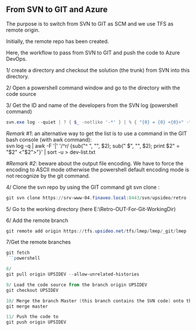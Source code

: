 ## From SVN to GIT and Azure

The purpose is to switch from SVN to GIT as SCM and we use TFS as remote origin.  

Initially, the remote repo has been created.  

Here, the workflow to pass from SVN to GIT and push the code to Azure DevOps.   


1/ create a directory and checkout the solution (the trunk) from SVN into this directory.    

2/ Open a powershell command window and go to the directory with the code source

3/ Get the ID and name of the developers from the SVN log  (powershell command)
```powershell
svn.exe log --quiet | ? { $_ -notlike '-*' } | % { "{0} = {0} <{0}>" -f ($_ -split ' \| ')[1] } | Select-Object -Unique | Out-File -Encoding ASCII 'dev-list.txt'  
```

_Remark #1_: an alternative way to get the list is to use a command in the GIT bash console (with awk command):  
svn log -q | awk -F '|' '/^r/ {sub("^ ", "", $2); sub(" $", "", $2); print $2" = "$2" <"$2">"}' | sort -u > dev-list.txt  

_#Remark #2_: beware about the output file encoding. We have to force the encoding to ASCII mode otherwise the powershell default encoding mode is not recognize by the git command.  

4/ Clone the svn repo by using the GIT command git svn clone :  
```powershell
git svn clone https://srv-www-04.finaveo.local:8443/svn/upsideo/retro --prefix=svn/ --no-metadata --authors-file "dev-list.txt" --stdlayout E:\Retro-OUT-For-Git-WorkingDir  
```

5/ Go to the working directory (here E:\Retro-OUT-For-Git-WorkingDir)

6/ Add the remote branch  
```powershell
git remote add origin https://tfs.upsideo.net/tfs/lmep/lmep/_git/lmep  
```

7/Get the remote branches  
```powershell
git fetch  
```powershell

8/
git pull origin UPSIDEV --allow-unrelated-histories  

9/ Load the code source from the branch origin UPSIDEV
git checkout UPSIDEV  

10/ Merge the branch Master (this branch contains the SVN code) onto the origin UPSIDEV branch  
git merge master  

11/ Push the code to   
git push origin UPSIDEV 

